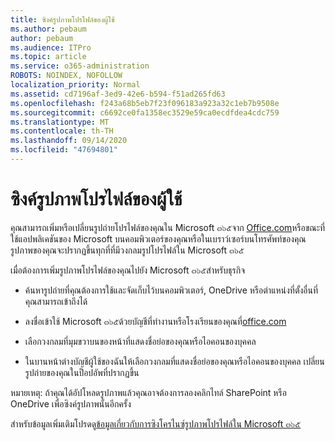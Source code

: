 ```yaml
---
title: ซิงค์รูปภาพโปรไฟล์ของผู้ใช้
ms.author: pebaum
author: pebaum
ms.audience: ITPro
ms.topic: article
ms.service: o365-administration
ROBOTS: NOINDEX, NOFOLLOW
localization_priority: Normal
ms.assetid: cd7196af-3ed9-42e6-b594-f51ad265fd63
ms.openlocfilehash: f243a68b5eb7f23f096183a923a32c1eb7b9508e
ms.sourcegitcommit: c6692ce0fa1358ec3529e59ca0ecdfdea4cdc759
ms.translationtype: MT
ms.contentlocale: th-TH
ms.lasthandoff: 09/14/2020
ms.locfileid: "47694801"
---
```

# <a name="sync-a-users-profile-picture"></a>ซิงค์รูปภาพโปรไฟล์ของผู้ใช้

คุณสามารถเพิ่มหรือเปลี่ยนรูปถ่ายโปรไฟล์ของคุณใน Microsoft ๓๖๕จาก [Office.com](https://www.office.com)หรือขณะที่ใช้แอปพลิเคชันของ Microsoft บนคอมพิวเตอร์ของคุณหรือในเบราว์เซอร์บนโทรศัพท์ของคุณ รูปภาพของคุณจะปรากฏขึ้นทุกที่ที่มีวงกลมรูปโปรไฟล์ใน Microsoft ๓๖๕

เมื่อต้องการเพิ่มรูปภาพโปรไฟล์ของคุณไปยัง Microsoft ๓๖๕สำหรับธุรกิจ

- ค้นหารูปถ่ายที่คุณต้องการใช้และจัดเก็บไว้บนคอมพิวเตอร์, OneDrive หรือตำแหน่งที่ตั้งอื่นที่คุณสามารถเข้าถึงได้

- ลงชื่อเข้าใช้ Microsoft ๓๖๕ด้วยบัญชีที่ทำงานหรือโรงเรียนของคุณที่[office.com](https://www.office.com)

- เลือกวงกลมที่มุมขวาบนของหน้าที่แสดงชื่อย่อของคุณหรือไอคอนของบุคคล

- ในบานหน้าต่างบัญชีผู้ใช้ของฉันให้เลือกวงกลมที่แสดงชื่อย่อของคุณหรือไอคอนของบุคคล เปลี่ยนรูปถ่ายของคุณในป็อปอัพที่ปรากฏขึ้น

หมายเหตุ: ถ้าคุณได้อัปโหลดรูปภาพแล้วคุณอาจต้องการลองคลิกไทล์ SharePoint หรือ OneDrive เพื่อซิงค์รูปภาพนั้นอีกครั้ง

สำหรับข้อมูลเพิ่มเติมโปรดดู[ข้อมูลเกี่ยวกับการซิงโครไนซ์รูปภาพโปรไฟล์ใน Microsoft ๓๖๕](https://support.office.com/article/information-about-profile-picture-synchronization-in-office-365-20594d76-d054-4af4-a660-401133e3d48a)
